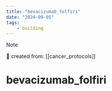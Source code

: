 ```yaml
---
title: "bevacizumab_folfiri"
date: "2024-09-05"
tags:
    - building
---
```


> [!NOTE]
> 🌱 created from: [[cancer_protocols]]

# bevacizumab_folfiri


